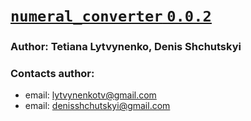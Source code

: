 # <u> [`numeral_converter` `0.0.2`](https://github.com/SemioTricks/numeral-converter) </u>
### Author: Tetiana Lytvynenko, Denis Shchutskyi
### Contacts author:
+ email: lytvynenkotv@gmail.com
+ email: denisshchutskyi@gmail.com